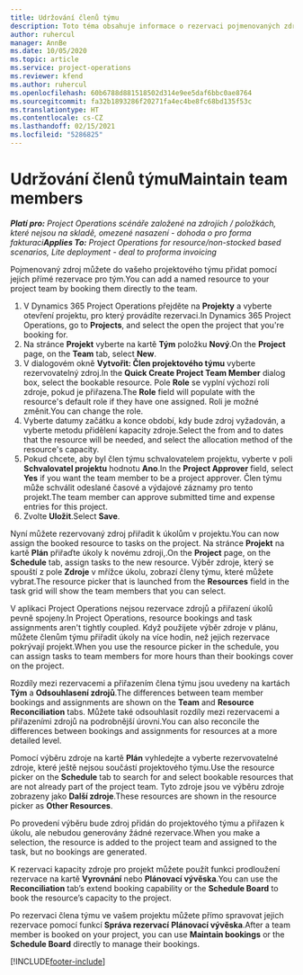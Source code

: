 ```yaml
---
title: Udržování členů týmu
description: Toto téma obsahuje informace o rezervaci pojmenovaných zdrojů pro projektové týmy a jejich přiřazování k úkolům.
author: ruhercul
manager: AnnBe
ms.date: 10/05/2020
ms.topic: article
ms.service: project-operations
ms.reviewer: kfend
ms.author: ruhercul
ms.openlocfilehash: 60b6788d881518502d314e9ee5daf6bbc0ae8764
ms.sourcegitcommit: fa32b1893286f20271fa4ec4be8fc68bd135f53c
ms.translationtype: HT
ms.contentlocale: cs-CZ
ms.lasthandoff: 02/15/2021
ms.locfileid: "5286825"
---
```

# <a name="maintain-team-members"></a><span data-ttu-id="67e23-103">Udržování členů týmu</span><span class="sxs-lookup"><span data-stu-id="67e23-103">Maintain team members</span></span>

<span data-ttu-id="67e23-104">_**Platí pro:** Project Operations scénáře založené na zdrojích / položkách, které nejsou na skladě, omezené nasazení - dohoda o pro forma fakturaci_</span><span class="sxs-lookup"><span data-stu-id="67e23-104">_**Applies To:** Project Operations for resource/non-stocked based scenarios, Lite deployment - deal to proforma invoicing_</span></span>

<span data-ttu-id="67e23-105">Pojmenovaný zdroj můžete do vašeho projektového týmu přidat pomocí jejich přímé rezervace pro tým.</span><span class="sxs-lookup"><span data-stu-id="67e23-105">You can add a named resource to your project team by booking them directly to the team.</span></span>

1. <span data-ttu-id="67e23-106">V Dynamics 365 Project Operations přejděte na **Projekty** a vyberte otevření projektu, pro který provádíte rezervaci.</span><span class="sxs-lookup"><span data-stu-id="67e23-106">In Dynamics 365 Project Operations, go to **Projects**, and select the open the project that you're booking for.</span></span>
2. <span data-ttu-id="67e23-107">Na stránce **Projekt** vyberte na kartě **Tým** položku **Nový**.</span><span class="sxs-lookup"><span data-stu-id="67e23-107">On the **Project** page, on the **Team** tab, select **New**.</span></span> 
3. <span data-ttu-id="67e23-108">V dialogovém okně **Vytvořit: Člen projektového týmu** vyberte rezervovatelný zdroj.</span><span class="sxs-lookup"><span data-stu-id="67e23-108">In the **Quick Create Project Team Member** dialog box, select the bookable resource.</span></span> <span data-ttu-id="67e23-109">Pole **Role** se vyplní výchozí rolí zdroje, pokud je přiřazena.</span><span class="sxs-lookup"><span data-stu-id="67e23-109">The **Role** field will populate with the resource's default role if they have one assigned.</span></span> <span data-ttu-id="67e23-110">Roli je možné změnit.</span><span class="sxs-lookup"><span data-stu-id="67e23-110">You can change the role.</span></span> 
4. <span data-ttu-id="67e23-111">Vyberte datumy začátku a konce období, kdy bude zdroj vyžadován, a vyberte metodu přidělení kapacity zdroje.</span><span class="sxs-lookup"><span data-stu-id="67e23-111">Select the from and to dates that the resource will be needed, and select the allocation method of the resource's capacity.</span></span> 
5. <span data-ttu-id="67e23-112">Pokud chcete, aby byl člen týmu schvalovatelem projektu, vyberte v poli **Schvalovatel projektu** hodnotu **Ano**.</span><span class="sxs-lookup"><span data-stu-id="67e23-112">In the **Project Approver** field, select **Yes** if you want the team member to be a project approver.</span></span> <span data-ttu-id="67e23-113">Člen týmu může schválit odeslané časové a výdajové záznamy pro tento projekt.</span><span class="sxs-lookup"><span data-stu-id="67e23-113">The team member can approve submitted time and expense entries for this project.</span></span> 
6. <span data-ttu-id="67e23-114">Zvolte **Uložit**.</span><span class="sxs-lookup"><span data-stu-id="67e23-114">Select **Save**.</span></span>

<span data-ttu-id="67e23-115">Nyní můžete rezervovaný zdroj přiřadit k úkolům v projektu.</span><span class="sxs-lookup"><span data-stu-id="67e23-115">You can now assign the booked resource to tasks on the project.</span></span> <span data-ttu-id="67e23-116">Na stránce **Projekt** na kartě **Plán** přiřaďte úkoly k novému zdroji,.</span><span class="sxs-lookup"><span data-stu-id="67e23-116">On the **Project** page, on the **Schedule** tab, assign tasks to the new resource.</span></span> <span data-ttu-id="67e23-117">Výběr zdroje, který se spouští z pole **Zdroje** v mřížce úkolu, zobrazí členy týmu, které můžete vybrat.</span><span class="sxs-lookup"><span data-stu-id="67e23-117">The resource picker that is launched from the **Resources** field in the task grid will show the team members that you can select.</span></span>


<span data-ttu-id="67e23-118">V aplikaci Project Operations nejsou rezervace zdrojů a přiřazení úkolů pevně spojeny.</span><span class="sxs-lookup"><span data-stu-id="67e23-118">In Project Operations, resource bookings and task assignments aren't tightly coupled.</span></span> <span data-ttu-id="67e23-119">Když použijete výběr zdroje v plánu, můžete členům týmu přiřadit úkoly na více hodin, než jejich rezervace pokrývají projekt.</span><span class="sxs-lookup"><span data-stu-id="67e23-119">When you use the resource picker in the schedule, you can assign tasks to team members for more hours than their bookings cover on the project.</span></span>

<span data-ttu-id="67e23-120">Rozdíly mezi rezervacemi a přiřazením člena týmu jsou uvedeny na kartách **Tým** a **Odsouhlasení zdrojů**.</span><span class="sxs-lookup"><span data-stu-id="67e23-120">The differences between team member bookings and assignments are shown on the **Team** and **Resource Reconciliation** tabs.</span></span> <span data-ttu-id="67e23-121">Můžete také odsouhlasit rozdíly mezi rezervacemi a přiřazeními zdrojů na podrobnější úrovni.</span><span class="sxs-lookup"><span data-stu-id="67e23-121">You can also reconcile the differences between bookings and assignments for resources at a more detailed level.</span></span>

<span data-ttu-id="67e23-122">Pomocí výběru zdroje na kartě **Plán** vyhledejte a vyberte rezervovatelné zdroje, které ještě nejsou součástí projektového týmu.</span><span class="sxs-lookup"><span data-stu-id="67e23-122">Use the resource picker on the **Schedule** tab to search for and select bookable resources that are not already part of the project team.</span></span> <span data-ttu-id="67e23-123">Tyto zdroje jsou ve výběru zdroje zobrazeny jako **Další zdroje**.</span><span class="sxs-lookup"><span data-stu-id="67e23-123">These resources are shown in the resource picker as **Other Resources**.</span></span>

<span data-ttu-id="67e23-124">Po provedení výběru bude zdroj přidán do projektového týmu a přiřazen k úkolu, ale nebudou generovány žádné rezervace.</span><span class="sxs-lookup"><span data-stu-id="67e23-124">When you make a selection, the resource is added to the project team and assigned to the task, but no bookings are generated.</span></span>

<span data-ttu-id="67e23-125">K rezervaci kapacity zdroje pro projekt můžete použít funkci prodloužení rezervace na kartě **Vyrovnání** nebo **Plánovací vývěska**.</span><span class="sxs-lookup"><span data-stu-id="67e23-125">You can use the **Reconciliation** tab’s extend booking capability or the **Schedule Board** to book the resource’s capacity to the project.</span></span>

<span data-ttu-id="67e23-126">Po rezervaci člena týmu ve vašem projektu můžete přímo spravovat jejich rezervace pomocí funkcí **Správa rezervací** **Plánovací vývěska**.</span><span class="sxs-lookup"><span data-stu-id="67e23-126">After a team member is booked on your project, you can use **Maintain bookings** or the **Schedule Board** directly to manage their bookings.</span></span>


[!INCLUDE[footer-include](../includes/footer-banner.md)]